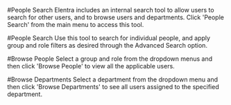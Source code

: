 #People Search
Elentra includes an internal search tool to allow users to search for other users, and to browse users and departments. Click 'People Search' from the main menu to access this tool.

#People Search
Use this tool to search for individual people, and apply group and role filters as desired through the Advanced Search option.

#Browse People
Select a group and role from the dropdown menus and then click 'Browse People' to view all the applicable users.

#Browse Departments
Select a department from the dropdown menu and then click 'Browse Departments' to see all users assigned to the specified department.
